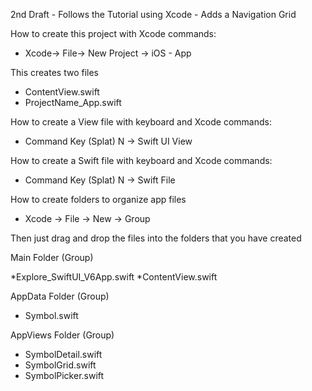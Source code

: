 2nd Draft - Follows the Tutorial using Xcode - Adds a Navigation Grid

How to create this project with Xcode commands:

* Xcode-> File-> New Project -> iOS - App
  
This creates two files

* ContentView.swift
* ProjectName_App.swift
  
How to create a View file with keyboard and Xcode commands:

* Command Key (Splat) N -> Swift UI View
  
How to create a Swift file with keyboard and Xcode commands:

* Command Key (Splat) N -> Swift File
  
How to create folders to organize app files

* Xcode -> File -> New -> Group
  
Then just drag and drop the files into the folders that you have created

Main Folder (Group)

*Explore_SwiftUI_V6App.swift
*ContentView.swift

AppData Folder (Group)

* Symbol.swift
  
AppViews Folder (Group)

* SymbolDetail.swift
* SymbolGrid.swift
* SymbolPicker.swift
